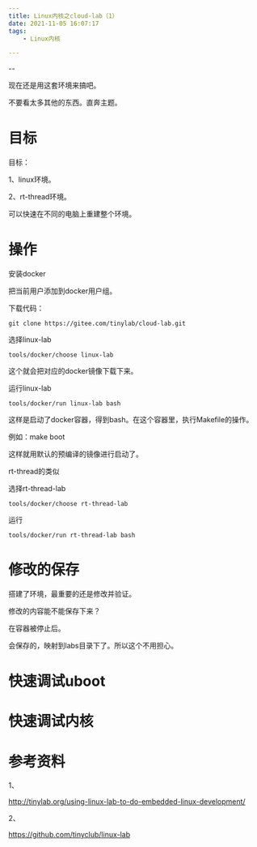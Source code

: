 ```yaml
---
title: Linux内核之cloud-lab（1）
date: 2021-11-05 16:07:17
tags:
	- Linux内核

---
```


--

现在还是用这套环境来搞吧。

不要看太多其他的东西。直奔主题。

# 目标

目标：

1、linux环境。

2、rt-thread环境。

可以快速在不同的电脑上重建整个环境。



# 操作

安装docker

把当前用户添加到docker用户组。

下载代码：

```
git clone https://gitee.com/tinylab/cloud-lab.git
```

选择linux-lab

```
tools/docker/choose linux-lab
```

这个就会把对应的docker镜像下载下来。

运行linux-lab

```
tools/docker/run linux-lab bash 
```

这样是启动了docker容器，得到bash。在这个容器里，执行Makefile的操作。

例如：make boot

这样就用默认的预编译的镜像进行启动了。

rt-thread的类似

选择rt-thread-lab

```
tools/docker/choose rt-thread-lab
```

运行

```
tools/docker/run rt-thread-lab bash
```

# 修改的保存

搭建了环境，最重要的还是修改并验证。

修改的内容能不能保存下来？

在容器被停止后。

会保存的，映射到labs目录下了。所以这个不用担心。

# 快速调试uboot

# 快速调试内核



# 参考资料

1、

http://tinylab.org/using-linux-lab-to-do-embedded-linux-development/

2、

https://github.com/tinyclub/linux-lab